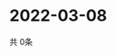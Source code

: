 # 2022-03-08
  共 0条

  <!-- BEGIN -->
  <!-- 最后更新时间Tue Mar 08 2022 17:08:56 GMT+0000 (Coordinated Universal Time) -->
  
  <!-- END -->
  
  